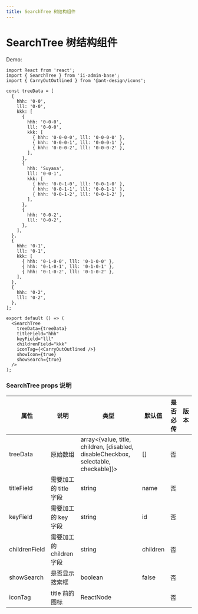 ```yaml
---
title: SearchTree 树结构组件
---
```


# SearchTree 树结构组件

Demo:

```tsx
import React from 'react';
import { SearchTree } from 'ii-admin-base';
import { CarryOutOutlined } from '@ant-design/icons';

const treeData = [
  {
    hhh: '0-0',
    lll: '0-0',
    kkk: [
      {
        hhh: '0-0-0',
        lll: '0-0-0',
        kkk: [
          { hhh: '0-0-0-0', lll: '0-0-0-0' },
          { hhh: '0-0-0-1', lll: '0-0-0-1' },
          { hhh: '0-0-0-2', lll: '0-0-0-2' },
        ],
      },
      {
        hhh: 'Suyana',
        lll: '0-0-1',
        kkk: [
          { hhh: '0-0-1-0', lll: '0-0-1-0' },
          { hhh: '0-0-1-1', lll: '0-0-1-1' },
          { hhh: '0-0-1-2', lll: '0-0-1-2' },
        ],
      },
      {
        hhh: '0-0-2',
        lll: '0-0-2',
      },
    ],
  },
  {
    hhh: '0-1',
    lll: '0-1',
    kkk: [
      { hhh: '0-1-0-0', lll: '0-1-0-0' },
      { hhh: '0-1-0-1', lll: '0-1-0-1' },
      { hhh: '0-1-0-2', lll: '0-1-0-2' },
    ],
  },
  {
    hhh: '0-2',
    lll: '0-2',
  },
];

export default () => (
  <SearchTree
    treeData={treeData}
    titleField="hhh"
    keyField="lll"
    childrenField="kkk"
    iconTag={<CarryOutOutlined />}
    showIcon={true}
    showSearch={true}
  />
);
```

### SearchTree props 说明

| 属性          | 说明                     | 类型                                                                                | 默认值   | 是否必传 | 版本 |
| ------------- | ------------------------ | ----------------------------------------------------------------------------------- | -------- | -------- | ---- |
| treeData      | 原始数组                 | array<{value, title, children, [disabled, disableCheckbox, selectable, checkable]}> | []       | 否       |      |
| titleField    | 需要加工的 title 字段    | string                                                                              | name     | 否       |      |
| keyField      | 需要加工的 key 字段      | string                                                                              | id       | 否       |      |
| childrenField | 需要加工的 children 字段 | string                                                                              | children | 否       |      |
| showSearch    | 是否显示搜索框           | boolean                                                                             | false    | 否       |      |
| iconTag       | title 前的图标           | ReactNode                                                                           |          | 否       |      |
